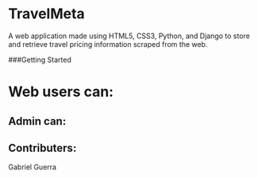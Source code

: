 # TravelMeta
A web application made using HTML5, CSS3, Python, and Django to store and retrieve travel pricing information scraped from the web.

###Getting Started

# Web users can:


## Admin can:
 

## Contributers:
Gabriel Guerra
